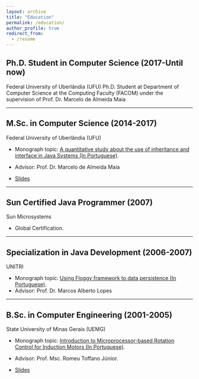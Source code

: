 ```yaml
---
layout: archive
title: "Education"
permalink: /education/
author_profile: true
redirect_from:
  - /resume
---
```


Ph.D. Student in Computer Science (2017-Until now)
---

Federal University of Uberlândia (UFU)
Ph.D. Student at Department of Computer Science at the Computing Faculty (FACOM) under the supervision of Prof. Dr. Marcelo de Almeida Maia

--- 

M.Sc. in Computer Science (2014-2017)
---

Federal University of Uberlândia (UFU)

- Monograph topic: [A quantitative study about the use of inheritance and interface in Java Systems (In Portuguese)](https://carloseduardoxp.github.io/files/msc-monograph.pdf).
- Advisor: Prof. Dr. Marcelo de Almeida Maia

- [Slides](https://carloseduardoxp.github.io/files/msc-slides.pdf)

--- 

Sun Certified Java Programmer (2007)
---

Sun Microsystems
- Global Certification.

---

Specialization in Java Development (2006-2007)
---

UNITRI

- Monograph topic: [Using Floggy framework to data persistence (In Portuguese)](https://carloseduardoxp.github.io/files/specialization-finalwork.pdf).
- Advisor: Prof. Dr. Marcos Alberto Lopes

--- 


B.Sc. in Computer Engineering (2001-2005)
---

State University of Minas Gerais (UEMG)

- Monograph topic: [Introduction to Microprocessor-based Rotation Control for Induction Motors (In Portuguese)](https://carloseduardoxp.github.io/files/Bcc-monograph.pdf).
- Advisor: Prof. Msc. Romeu Toffano Júnior.



- [Slides](https://carloseduardoxp.github.io/files/Bcc-slides.pdf)

